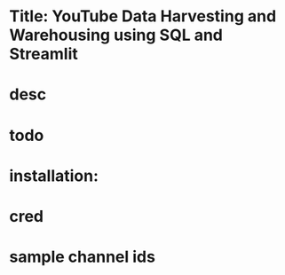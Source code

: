 # Title: YouTube Data Harvesting and Warehousing using SQL and Streamlit

# desc
# todo
# installation:
# cred
# sample channel ids
